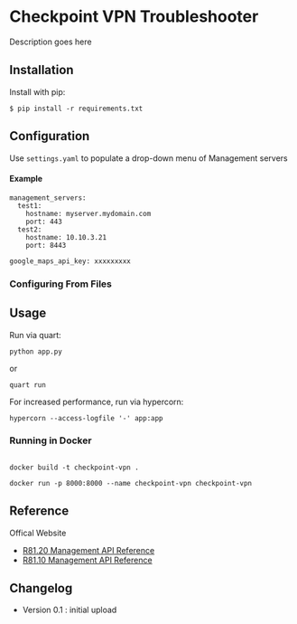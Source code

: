 # Checkpoint VPN Troubleshooter


Description goes here



## Installation

Install with pip:

```
$ pip install -r requirements.txt
```

## Configuration

Use `settings.yaml` to populate a drop-down menu of Management servers

#### Example

```
management_servers:
  test1:
    hostname: myserver.mydomain.com
    port: 443
  test2:
    hostname: 10.10.3.21
    port: 8443

google_maps_api_key: xxxxxxxxx
```
### Configuring From Files

## Usage

Run via quart:

```
python app.py
```

or 

```
quart run
```

For increased performance, run via hypercorn:

```
hypercorn --access-logfile '-' app:app
```

### Running in Docker

```

docker build -t checkpoint-vpn .

docker run -p 8000:8000 --name checkpoint-vpn checkpoint-vpn 

```

## Reference

Offical Website

- [R81.20 Management API Reference](https://sc1.checkpoint.com/documents/latest/APIs/index.html#introduction~v1.9.1%20)
- [R81.10 Management API Reference](https://sc1.checkpoint.com/documents/latest/APIs/index.html#introduction~v1.8.1%20)


## Changelog

- Version 0.1 : initial upload
